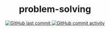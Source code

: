 <div align="center">

# problem-solving

[![GitHub last commit](https://img.shields.io/github/last-commit/jhojin7/problem-solving?style=flat-square)
![GitHub commit activity](https://img.shields.io/github/commit-activity/w/jhojin7/problem-solving?style=flat-square)](https://github.com/jhojin7/problem-solving/commits/main)

</div>
